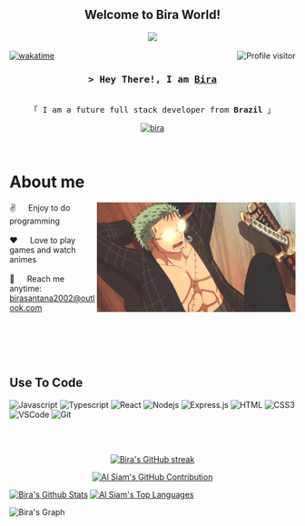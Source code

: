 
<h2 align="center">
  Welcome to Bira World!
</h2>



<p align="center">
  <a href="https://github.com/alsiam"><img src="https://readme-typing-svg.herokuapp.com/?lines=Full%20Stack%20Developer;Always%20learning%20new%20things&center=true&width=380&height=45"></a>
</p>

 

<a href="https://komarev.com/ghpvc/?username=alsiam">
  <img align="right" src="https://komarev.com/ghpvc/?username=alsiam&label=Visitors&color=0e75b6&style=flat" alt="Profile visitor" />
</a>


[![wakatime](https://wakatime.com/badge/user/eebb3dd8-d9b2-40de-9b88-6fd6cac99dbc.svg)](https://wakatime.com/@eebb3dd8-d9b2-40de-9b88-6fd6cac99dbc)

<!-- Intro  -->
<h3 align="center">
        <samp>&gt; Hey There!, I am
                <b><a target="_blank" href="https://www.linkedin.com/in/ubirajarasantana/">Bira</a></b>
        </samp>
</h3>


<p align="center"> 
  <samp>
    <br>
    「 I am a future full stack developer from <b>Brazil</b> 」
    <br>
  </samp>
</p>

<p align="center">
 <a href="https://www.linkedin.com/in/ubirajarasantana/" target="_blank">
  <img src="https://img.shields.io/badge/LinkedIn-0077B5?style=for-the-badge&logo=linkedin&logoColor=white" alt="bira"/>
 </a>
 <!-- <a href="https://dev.to/alsiam" target="_blank">
  <img src="https://img.shields.io/badge/dev.to-0A0A0A?style=for-the-badge&logo=dev.to&logoColor=white" alt="alsiam" />
 </a> -->
</p>
<br />

<!-- About Section -->
 # About me
 
<p>
 <img align="right" width="350" src="/assets/67XI.gif" alt="zoro gif" />
  
 ✌️ &emsp; Enjoy to do programming <br/><br/>
 ❤️ &emsp; Love to play games and watch animes<br/><br/>
 📧 &emsp; Reach me anytime: birasantana2002@outlook.com<br/><br/>
</p>

<br/>
<br/>
<br/>

## Use To Code

![Javascript](https://img.shields.io/badge/Javascript-F0DB4F?style=for-the-badge&labelColor=black&logo=javascript&logoColor=F0DB4F)
![Typescript](https://img.shields.io/badge/Typescript-007acc?style=for-the-badge&labelColor=black&logo=typescript&logoColor=007acc)
![React](https://img.shields.io/badge/-React-61DBFB?style=for-the-badge&labelColor=black&logo=react&logoColor=61DBFB)
![Nodejs](https://img.shields.io/badge/Nodejs-3C873A?style=for-the-badge&labelColor=black&logo=node.js&logoColor=3C873A)
![Express.js](https://img.shields.io/badge/Express.js-000000?style=for-the-badge&logo=express&logoColor=white)
![HTML](https://img.shields.io/badge/HTML5-E34F26?style=for-the-badge&logo=html5&logoColor=white)
![CSS3](https://img.shields.io/badge/CSS3-1572B6?style=for-the-badge&logo=css3&logoColor=white)
![VSCode](https://img.shields.io/badge/Visual_Studio-0078d7?style=for-the-badge&logo=visual%20studio&logoColor=white)
![Git](https://img.shields.io/badge/Git-F05032?style=for-the-badge&logo=git&logoColor=white)

<br/>

<br/>

<p align="center">
  <a href="https://github.com/birasants">
    <img src="https://github-readme-streak-stats.herokuapp.com/?user=birasants&theme=radical&border=7F3FBF&background=0D1117" alt="Bira's GitHub streak"/>
  </a>
</p>

<p align="center">
  <a href="https://github.com/birasants">
    <img src="https://github-profile-summary-cards.vercel.app/api/cards/profile-details?username=birasants&theme=radical" alt="Al Siam's GitHub Contribution"/>
  </a>
</p>

<a> 
    <a href="https://github.com/birasants"><img alt="Bira's Github Stats" src="https://denvercoder1-github-readme-stats.vercel.app/api?username=birasants&show_icons=true&count_private=true&theme=react&border_color=7F3FBF&bg_color=0D1117&title_color=F85D7F&icon_color=F8D866" height="192px" width="49.5%"/></a>
  <a href="https://github.com/birasants"><img alt="Al Siam's Top Languages" src="https://denvercoder1-github-readme-stats.vercel.app/api/top-langs/?username=birasants&langs_count=8&layout=compact&theme=react&border_color=7F3FBF&bg_color=0D1117&title_color=F85D7F&icon_color=F8D866" height="192px" width="49.5%"/></a>
  <br/>
</a>


![Bira's Graph](https://github-readme-activity-graph.vercel.app/graph?username=birasants&custom_title=Bira's%20GitHub%20Activity%20Graph&bg_color=0D1117&color=7F3FBF&line=7F3FBF&point=7F3FBF&area_color=FFFFFF&title_color=FFFFFF&area=true)
